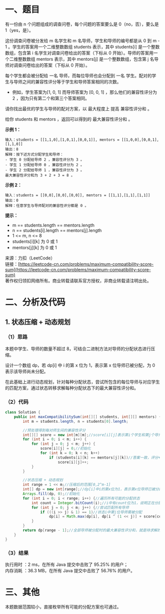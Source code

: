 # 一、题目
有一份由 n 个问题组成的调查问卷，每个问题的答案要么是 0（no，否），要么是 1（yes，是）。     
    
这份调查问卷被分发给 m 名学生和 m 名导师，学生和导师的编号都是从 0 到 m - 1 。学生的答案用一个二维整数数组 students 表示，其中 students[i] 是一个整数数组，包含第 i 名学生对调查问卷给出的答案（下标从 0 开始）。导师的答案用一个二维整数数组 mentors 表示，其中 mentors[j] 是一个整数数组，包含第 j 名导师对调查问卷给出的答案（下标从 0 开始）。   
   
每个学生都会被分配给 一名 导师，而每位导师也会分配到 一名 学生。配对的学生与导师之间的兼容性评分等于学生和导师答案相同的次数。   
   
- 例如，学生答案为[1, 0, 1] 而导师答案为 [0, 0, 1] ，那么他们的兼容性评分为 2 ，因为只有第二个和第三个答案相同。
    
     
请你找出最优的学生与导师的配对方案，以 最大程度上 提高 兼容性评分和 。   
    
给你 students 和 mentors ，返回可以得到的 最大兼容性评分和 。   
   
**示例 1：**   
```
输入：students = [[1,1,0],[1,0,1],[0,0,1]], mentors = [[1,0,0],[0,0,1],[1,1,0]]
输出：8
解释：按下述方式分配学生和导师：
- 学生 0 分配给导师 2 ，兼容性评分为 3 。
- 学生 1 分配给导师 0 ，兼容性评分为 2 。
- 学生 2 分配给导师 1 ，兼容性评分为 3 。
最大兼容性评分和为 3 + 2 + 3 = 8 。
```
**示例 2：**   
```
输入：students = [[0,0],[0,0],[0,0]], mentors = [[1,1],[1,1],[1,1]]
输出：0
解释：任意学生与导师配对的兼容性评分都是 0 。
```
**提示：**   
- m == students.length == mentors.length
- n == students[i].length == mentors[j].length
- 1 <= m, n <= 8
- students[i][k] 为 0 或 1
- mentors[j][k] 为 0 或 1
    
    
来源：力扣（LeetCode）    
链接：[https://leetcode-cn.com/problems/maximum-compatibility-score-sum](https://leetcode-cn.com/problems/maximum-compatibility-score-sum)    
著作权归领扣网络所有。商业转载请联系官方授权，非商业转载请注明出处。   
# 二、分析及代码    
## 1. 状态压缩 + 动态规划
### （1）思路
本题中学生、导师的数量不超过 8，可结合二进制方法对导师的分配状态进行压缩。    
    
设计一个数组 dp，若 dp[i] 中 i 的第 x 位为 1，表示第 x 位导师已被分配，为 0 表示该导师尚未分配。   
   
在此基础上进行动态规划，针对每种分配状态，尝试所包含的每位导师与对应学生的匹配方案，通过状态转移求解每种分配状态下的最大兼容性评分和。   
### （2）代码
```java
class Solution {
    public int maxCompatibilitySum(int[][] students, int[][] mentors) {
        int m = students.length, n = students[0].length;

        //预处理得到每对师生间的兼容性评分
        int[][] score = new int[m][m];//score[i][j]表示第i个学生和第j个导师间的兼容性评分
        for (int i = 0; i < m; i++) {
            for (int j = 0; j < m; j++) {
                score[i][j] = 0;//初始化
                for (int k = 0; k < n; k++)
                    if (students[i][k] == mentors[j][k])//答案一致，评分+1
                        score[i][j]++;
            }
        }

        //状态压缩 + 动态规划
        int range = 1 << m;//压缩后的范围[0,2^m-1]
        int[] dp = new int[range];//dp[i]中i的第x位为1，表示第x位导师已被分配，为0表示该导师尚未分配，dp[i]表示该分配状态下当前的最大兼容性评分和
        Arrays.fill(dp, 0);//初始化
        for (int i = 0; i < range; i++) {//遍历所有可能的分配状态
            int count = Integer.bitCount(i);//i中有count位为1，说明正在分配导师的是第count-1位学生
            for (int j = 0; j < m; j++) {//尝试匹配所有导师
                if (((i >> j) & 1) == 1)//状态i中第j位导师需被分配
                    dp[i] = Math.max(dp[i], dp[i ^ (1 << j)] + score[count - 1][j]);//尝试用第count-1位学生和第j位导师的分配方案更新dp
            }
        }
        return dp[range - 1];//全部导师被分配时的最大兼容性评分和，就是待求解的答案
    }
}
```
### （3）结果
执行用时 ：2 ms，在所有 Java 提交中击败了 95.25% 的用户；    
内存消耗 ：36.3 MB，在所有 Java 提交中击败了 56.76% 的用户。      
# 三、其他
本题数据范围较小，直接枚举所有可能的分配方案也可通过。  
